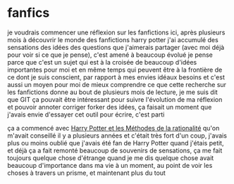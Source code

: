 # fanfics

je voudrais commencer une réflexion sur les fanfictions ici, après plusieurs mois à découvrir le monde des fanfictions harry potter j'ai accumulé des sensations des idées des questions que j'aimerais partager (avec moi déjà pour voir si ce que je pense), c'est amené à beaucoup évolué je pense parce que c'est un sujet qui est à la croisée de beaucoup d'idées importantes pour moi et en même temps qui peuvent être à la frontière de ce dont je suis conscient, par rapport à mes envies idéaux besoins et c'est aussi un moyen pour moi de mieux comprendre ce que cette recherche sur les fanfictions donne au bout de plusieurs mois de lecture, je me suis dit que GIT ça pouvait être intéressant pour suivre l'évolution de ma réflexion et pouvoir annoter corriger forker des idées, ça faisait un moment que j'avais envie d'essayer cet outil pour écrire, c'est parti

ça a commencé avec [Harry Potter et les Méthodes de la rationalité](https://www.fanfiction.net/s/6910226/1/Harry-Potter-et-les-M%C3%A9thodes-de-la-Rationalit%C3%A9) qu'on m'avait conseillé il y a plusieurs années et c'était très fort d'un coup, j'avais plus ou moins oublié que j'avais été fan de Harry Potter quand j'étais petit, et déjà ça a fait remonté beaucoup de souvenirs de sensations, ça me fait toujours quelque chose d'étrange quand je me dis quelque chose avait beaucoup d'importance dans ma vie à un moment, au point de voir les choses à travers un prisme, et maintenant plus du tout

